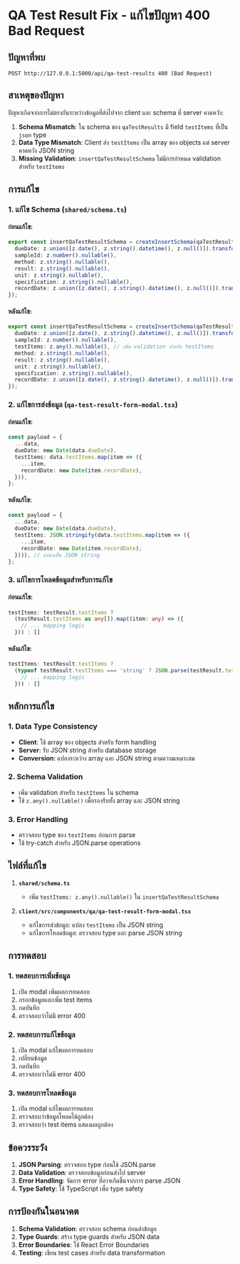 # QA Test Result Fix - แก้ไขปัญหา 400 Bad Request

## ปัญหาที่พบ

```
POST http://127.0.0.1:5000/api/qa-test-results 400 (Bad Request)
```

## สาเหตุของปัญหา

ปัญหาเกิดจากการไม่ตรงกันระหว่างข้อมูลที่ส่งไปจาก client และ schema ที่ server คาดหวัง:

1. **Schema Mismatch**: ใน schema ของ `qaTestResults` มี field `testItems` ที่เป็น `json` type
2. **Data Type Mismatch**: Client ส่ง `testItems` เป็น array ของ objects แต่ server คาดหวัง JSON string
3. **Missing Validation**: `insertQaTestResultSchema` ไม่มีการกำหนด validation สำหรับ `testItems`

## การแก้ไข

### 1. แก้ไข Schema (`shared/schema.ts`)

#### ก่อนแก้ไข:
```typescript
export const insertQaTestResultSchema = createInsertSchema(qaTestResults).omit({ id: true }).extend({
  dueDate: z.union([z.date(), z.string().datetime(), z.null()]).transform(val => val ? new Date(val) : null),
  sampleId: z.number().nullable(),
  method: z.string().nullable(),
  result: z.string().nullable(),
  unit: z.string().nullable(),
  specification: z.string().nullable(),
  recordDate: z.union([z.date(), z.string().datetime(), z.null()]).transform(val => val ? new Date(val) : null),
});
```

#### หลังแก้ไข:
```typescript
export const insertQaTestResultSchema = createInsertSchema(qaTestResults).omit({ id: true }).extend({
  dueDate: z.union([z.date(), z.string().datetime(), z.null()]).transform(val => val ? new Date(val) : null),
  sampleId: z.number().nullable(),
  testItems: z.any().nullable(), // เพิ่ม validation สำหรับ testItems
  method: z.string().nullable(),
  result: z.string().nullable(),
  unit: z.string().nullable(),
  specification: z.string().nullable(),
  recordDate: z.union([z.date(), z.string().datetime(), z.null()]).transform(val => val ? new Date(val) : null),
});
```

### 2. แก้ไขการส่งข้อมูล (`qa-test-result-form-modal.tsx`)

#### ก่อนแก้ไข:
```typescript
const payload = {
  ...data,
  dueDate: new Date(data.dueDate),
  testItems: data.testItems.map(item => ({
    ...item,
    recordDate: new Date(item.recordDate),
  })),
};
```

#### หลังแก้ไข:
```typescript
const payload = {
  ...data,
  dueDate: new Date(data.dueDate),
  testItems: JSON.stringify(data.testItems.map(item => ({
    ...item,
    recordDate: new Date(item.recordDate),
  }))), // แปลงเป็น JSON string
};
```

### 3. แก้ไขการโหลดข้อมูลสำหรับการแก้ไข

#### ก่อนแก้ไข:
```typescript
testItems: testResult.testItems ? 
  (testResult.testItems as any[]).map((item: any) => ({
    // ... mapping logic
  })) : []
```

#### หลังแก้ไข:
```typescript
testItems: testResult.testItems ? 
  (typeof testResult.testItems === 'string' ? JSON.parse(testResult.testItems) : testResult.testItems as any[]).map((item: any) => ({
    // ... mapping logic
  })) : []
```

## หลักการแก้ไข

### 1. Data Type Consistency
- **Client**: ใช้ array ของ objects สำหรับ form handling
- **Server**: รับ JSON string สำหรับ database storage
- **Conversion**: แปลงระหว่าง array และ JSON string ตามความเหมาะสม

### 2. Schema Validation
- เพิ่ม validation สำหรับ `testItems` ใน schema
- ใช้ `z.any().nullable()` เพื่อรองรับทั้ง array และ JSON string

### 3. Error Handling
- ตรวจสอบ type ของ `testItems` ก่อนการ parse
- ใช้ try-catch สำหรับ JSON.parse operations

## ไฟล์ที่แก้ไข

1. **`shared/schema.ts`**
   - เพิ่ม `testItems: z.any().nullable()` ใน `insertQaTestResultSchema`

2. **`client/src/components/qa/qa-test-result-form-modal.tsx`**
   - แก้ไขการส่งข้อมูล: แปลง `testItems` เป็น JSON string
   - แก้ไขการโหลดข้อมูล: ตรวจสอบ type และ parse JSON string

## การทดสอบ

### 1. ทดสอบการเพิ่มข้อมูล
1. เปิด modal เพิ่มผลการทดสอบ
2. กรอกข้อมูลและเพิ่ม test items
3. กดบันทึก
4. ตรวจสอบว่าไม่มี error 400

### 2. ทดสอบการแก้ไขข้อมูล
1. เปิด modal แก้ไขผลการทดสอบ
2. เปลี่ยนข้อมูล
3. กดบันทึก
4. ตรวจสอบว่าไม่มี error 400

### 3. ทดสอบการโหลดข้อมูล
1. เปิด modal แก้ไขผลการทดสอบ
2. ตรวจสอบว่าข้อมูลโหลดได้ถูกต้อง
3. ตรวจสอบว่า test items แสดงผลถูกต้อง

## ข้อควรระวัง

1. **JSON Parsing**: ตรวจสอบ type ก่อนใช้ JSON.parse
2. **Data Validation**: ตรวจสอบข้อมูลก่อนส่งไป server
3. **Error Handling**: จัดการ error ที่อาจเกิดขึ้นจากการ parse JSON
4. **Type Safety**: ใช้ TypeScript เพื่อ type safety

## การป้องกันในอนาคต

1. **Schema Validation**: ตรวจสอบ schema ก่อนส่งข้อมูล
2. **Type Guards**: สร้าง type guards สำหรับ JSON data
3. **Error Boundaries**: ใช้ React Error Boundaries
4. **Testing**: เขียน test cases สำหรับ data transformation 